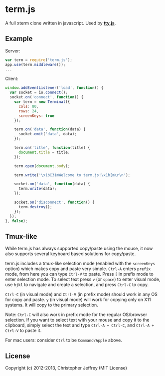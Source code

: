 # term.js

A full xterm clone written in javascript. Used by
[**tty.js**](https://github.com/chjj/tty.js).

## Example

Server:

``` js
var term = require('term.js');
app.use(term.middleware());
...
```

Client:

``` js
window.addEventListener('load', function() {
  var socket = io.connect();
  socket.on('connect', function() {
    var term = new Terminal({
      cols: 80,
      rows: 24,
      screenKeys: true
    });

    term.on('data', function(data) {
      socket.emit('data', data);
    });

    term.on('title', function(title) {
      document.title = title;
    });

    term.open(document.body);

    term.write('\x1b[31mWelcome to term.js!\x1b[m\r\n');

    socket.on('data', function(data) {
      term.write(data);
    });

    socket.on('disconnect', function() {
      term.destroy();
    });
  });
}, false);
```

## Tmux-like

While term.js has always supported copy/paste using the mouse, it now also
supports several keyboard based solutions for copy/paste.

term.js includes a tmux-like selection mode (enabled with the `screenKeys`
option) which makes copy and paste very simple. `Ctrl-A` enters `prefix` mode,
from here you can type `Ctrl-V` to paste. Press `[` in prefix mode to enter
selection mode. To select text press `v` (or `space`) to enter visual mode, use
`hjkl` to navigate and create a selection, and press `Ctrl-C` to copy.

`Ctrl-C` (in visual mode) and `Ctrl-V` (in prefix mode) should work in any OS
for copy and paste. `y` (in visual mode) will work for copying only on X11
systems. It will copy to the primary selection.

Note: `Ctrl-C` will also work in prefix mode for the regular OS/browser
selection. If you want to select text with your mouse and copy it to the
clipboard, simply select the text and type `Ctrl-A + Ctrl-C`, and
`Ctrl-A + Ctrl-V` to paste it.

For mac users: consider `Ctrl` to be `Command/Apple` above.

## License

Copyright (c) 2012-2013, Christopher Jeffrey (MIT License)

